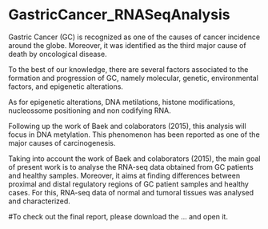 # GastricCancer_RNASeqAnalysis
Gastric Cancer (GC) is recognized as one of the causes of cancer incidence around the globe. Moreover, it was identified as the third major cause of death by oncological disease. 

To the best of our knowledge, there are several factors associated to the formation and progression of GC, namely molecular, genetic, environmental factors, and epigenetic alterations.

As for epigenetic alterations, DNA metilations, histone modifications, nucleossome positioning and non codifying RNA. 

Following up the work of Baek and colaborators (2015), this analysis will focus in DNA metylation. This phenomenon has been reported as one of the major causes of carcinogenesis.

Taking into account the work of Baek and colaborators (2015), the main goal of present work is to analyse the RNA-seq data obtained from GC patients and healthy samples. Moreover, it aims at finding differences between proximal and distal regulatory regions of GC patient samples and healthy cases. For this, RNA-seq data of normal and tumoral tissues was analysed and characterized.

#To check out the final report, please download the ... and open it.
